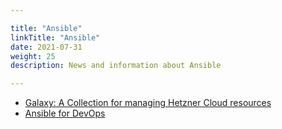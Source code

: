 ```yaml
---

title: "Ansible"  
linkTitle: "Ansible"  
date: 2021-07-31  
weight: 25
description: News and information about Ansible

---
```


* [Galaxy: A Collection for managing Hetzner Cloud resources](https://galaxy.ansible.com/hetzner/hcloud)
* [Ansible for DevOps](https://www.ansiblefordevops.com/)
